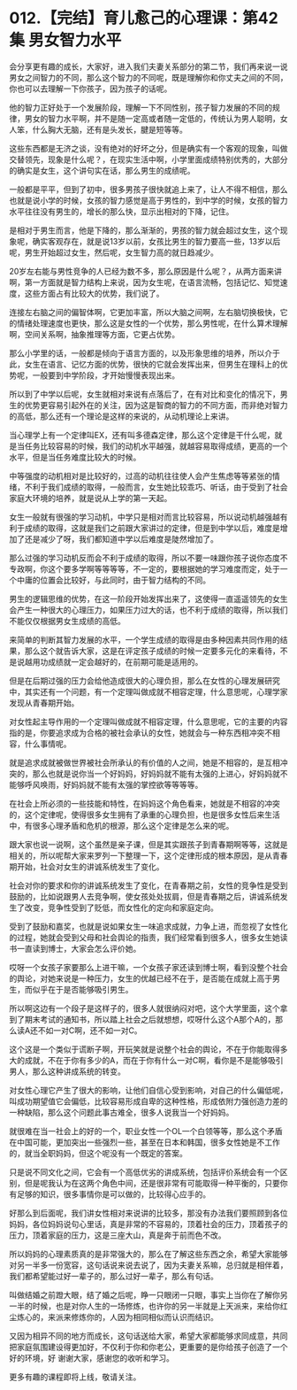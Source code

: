 # 012.【完结】育儿愈己的心理课：第42集 男女智力水平

会分享更有趣的成长，大家好，进入我们夫妻关系部分的第二节，我们再来说一说男女之间智力的不同，那么这个智力的不同呢，既是理解你和你丈夫之间的不同，你也可以去理解一下你孩子，因为孩子的话呢。

他的智力正好处于一个发展阶段，理解一下不同性别，孩子智力发展的不同的规律，男女的智力水平啊，并不是随一定高或者随一定低的，传统认为男人聪明，女人笨，什么胸大无脑，还有是头发长，腱是短等等。

这些东西都是无济之谈，没有绝对的好坏之分，但是确实有一个客观的现象，叫做交替领先，现象是什么呢？，在现实生活中啊，小学里面成绩特别优秀的，大部分的确实是女生，这个讲句实在话，那么男生的成绩呢。

一般都是平平，但到了初中，很多男孩子很快就追上来了，让人不得不相信，那么也就是说小学的时候，女孩的智力感觉是高于男性的，到中学的时候，女孩的智力水平往往没有男生的，增长的那么快，显示出相对的下降，记住。

是相对于男生而言，他是下降的，那么渐渐的，男孩的智力就会超过女生，这个现象呢，确实客观存在，就是说13岁以前，女孩比男生的智力要高一些，13岁以后呢，男生开始超过女生，然后呢，女生智力高的就日趋减少。

20岁左右能与男性竞争的人已经为数不多，那么原因是什么呢？，从两方面来讲啊，第一方面就是智力结构上来说，因为女生呢，在语言流畅，包括记忆、知觉速度，这些方面占有比较大的优势，我们说了。

连接左右脑之间的偏智体啊，它更加丰富，所以大脑之间啊，左右脑切换极快，它的情绪处理速度也更快，那么这是女性的一个优势，那么男性呢，在什么算术理解啊，空间关系啊，抽象推理等方面，它更占优势。

那么小学里的话，一般都是倾向于语言方面的，以及形象思维的培养，所以介于此，女生在语言、记忆方面的优势，很快的它就会发挥出来，但男生在理科上的优势呢，一般要到中学阶段，才开始慢慢表现出来。

所以到了中学以后呢，女生就相对来说有点落后了，在有对比和变化的情况下，男生的优势更容易引起外在的关注，因为这是智商的智力的不同方面，而非绝对智力的高低，那么还有一个理论是这样的来说的，从动机理论上来讲。

当心理学上有一个定律叫EX，还有叫多德森定律，那么这个定律是干什么呢，就是当任务比较容易的时候，我们的动机水平越强，就越容易取得成绩，更高的一个水平，但是当任务难度比较大的时候。

中等强度的动机相对是比较好的，过高的动机往往使人会产生焦虑等等紧张的情绪，不利于我们成绩的取得，一般而言，女生她比较乖巧、听话，由于受到了社会家庭大环境的培养，就是说从上学的第一天起。

女生一般就有很强的学习动机，中学只是相对而言比较容易，所以说动机越强越有利于成绩的取得，这就是我们之前跟大家讲过的定律，但是到中学以后，难度是增加了还是减少了呀，我们都知道中学以后难度是陡然增加了。

那么过强的学习动机反而会不利于成绩的取得，所以不要一味跟你孩子说你态度不专政啊，你这个要多学啊等等等等，不一定的，要根据她的学习难度而定，处于一个中庸的位置会比较好，与此同时，由于智力结构的不同。

男生的逻辑思维的优势，在这一阶段开始发挥出来了，这使得一直遥遥领先的女生会产生一种很大的心理压力，如果压力过大的话，也不利于成绩的取得，所以我们不能仅仅根据男女生成绩的高低。

来简单的判断其智力发展的水平，一个学生成绩的取得是由多种因素共同作用的结果，那么这个就告诉大家，这是在评定孩子成绩的时候一定要多元化的来看待，不是说越用功成绩就一定会越好的，在前期可能是适用的。

但是在后期过强的压力会给他造成很大的心理负担，那么在女性的心理发展研究中，其实还有一个问题，有一个定理叫做成就不相容定理，什么意思呢，心理学家发现从青春期开始。

对女性起主导作用的一个定理叫做成就不相容定理，什么意思呢，它的主要的内容指的是，你要追求成为合格的被社会承认的女性，她就会与一种东西相冲突不相容，什么事情呢。

就是追求成就被做世界被社会所承认的有价值的人之间，她是不相容的，是互相冲突的，那么也就是说你当一个好妈妈，好妈妈就不能有太强的上进心，好妈妈就不能够呼风唤雨，好妈妈就不能有太强的掌控欲等等等等。

在社会上所必须的一些技能和特性，在妈妈这个角色看来，她就是不相容的冲突的，这个定律呢，使得很多女生拥有了承重的心理负担，也是很多女性后来生活中，有很多心理矛盾和危机的根源，那么这个定律是怎么来的呢。

跟大家也说一说啊，这个虽然是亲子课，但是其实跟孩子到青春期啊等等，这就是相关的，所以呢帮大家来罗列一下整理一下，这个定律形成的根本原因，是从青春期开始，社会对女生的讲诚系统发生了变化。

社会对你的要求和你的讲诚系统发生了变化，在青春期之前，女性的竞争性是受到鼓励的，比如说跟男人去竞争啊，使女孩处处拔肩，但是青春期之后，讲诚系统发生了改变，竞争性受到了贬低，而女性化的定向和家庭定向。

受到了鼓励和嘉奖，也就是说如果女生一味追求成就，力争上进，而忽视了女性化的过程，她就会受到父母和社会舆论的指责，我们经常看到很多人，很多女生她读书一直读到博士，大家会怎么评价她。

哎呀一个女孩子家要那么上进干嘛，一个女孩子家还读到博士啊，看到没整个社会的舆论，对她来说是一种压力，女生的优越已经不在于，是否能在成就上高于男生，而似乎在于是否能够吸引男生。

所以啊这边有一个段子是这样子的，很多人就很纳闷对吧，这个大学里面，这个拿到了期末考试的通知书，所以踏上社会之后就想想，哎呀什么这个A那个A的，那么读A还不如一对C啊，还不如一对C。

这个这是一个类似于谎断子啊，开玩笑就是说整个社会的舆论，不在于你能取得多大的成就，不在于你有多少的A，而在于你有什么一对C啊，看你是不是能够吸引男人，那么这种讲成系统的转变。

对女性心理它产生了很大的影响，让他们自信心受到影响，对自己的什么偏低呢，叫成功期望值它会偏低，比较容易形成自卑的这种性格，形成依附力强创造力差的一种缺陷，那么这个问题此事古难全，很多人说我当一个好妈妈。

就很难在当一社会上的好的一个，职业女性一个OL一个白领等等，那么这个矛盾在中国可能，更加突出一些强烈一些，甚至在日本和韩国，很多女性她是不工作的，就当全职妈妈，但这个呢没有一个既定的答案。

只是说不同文化之间，它会有一个高低优劣的讲成系统，包括评价系统会有一个区别，但是呢我认为在这两个角色中间，还是很非常有可能取得一种平衡的，只要你有足够的知识，很多事情你是可以做的，比较得心应手的。

好那么到后面呢，我们讲女性相对来说讲的比较多，那没有办法我们要照顾到各位妈妈，各位妈妈说句心里话，真是非常的不容易的，顶着社会的压力，顶着孩子的压力，顶着家庭的压力，这是三座大山，真是奔于前而色不改。

所以妈妈的心理素质真的是非常强大的，那么在了解这些东西之余，希望大家能够对另一半多一份宽容，这句话说来说去说了，因为夫妻关系嘛，总归就是相伴着，我们都希望能过好一辈子的，那么过好一辈子，那么有句话。

叫做结婚之前蹬大眼，结了婚之后呢，睁一只眼闭一只眼，事实上当你在了解你另一半的时候，也是对你人生的一场修炼，也许你的另一半就是上天派来，来给你红尘炼心的，来派来修炼你的，人因为相同相似而认识而结识。

又因为相异不同的地方而成长，这句话送给大家，希望大家都能够求同成意，共同把家庭氛围建设得更加好，不仅利于你和你老公，更重要的是你给孩子创造了一个好的环境，好 谢谢大家，感谢您的收听和学习。

更多有趣的课程即将上线，敬请关注。